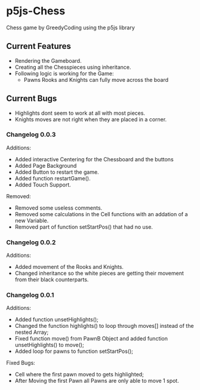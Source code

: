 # p5js-Chess

Chess game by GreedyCoding using the p5js library


## Current Features
 - Rendering the Gameboard.
 - Creating all the Chesspieces using inheritance.
 - Following logic is working for the Game:
    - Pawns Rooks and Knights can fully move across the board


## Current Bugs
  - Highlights dont seem to work at all with most pieces.
  - Knights moves are not right when they are placed in a corner.

### Changelog 0.0.3
  Additions:
  - Added interactive Centering for the Chessboard and the buttons
  - Added Page Background
  - Added Button to restart the game.
  - Added function restartGame().
  - Added Touch Support.

  Removed:
  - Removed some useless comments.
  - Removed some calculations in the Cell functions with an addation of a new Variable.
  - Removed part of function setStartPos() that had no use.

### Changelog 0.0.2
  Additions:
  - Added movement of the Rooks and Knights.
  - Changed inheritance so the white pieces are getting their movement from their black counterparts.



### Changelog 0.0.1
  Additions:
  - Added function unsetHighlights();
  - Changed the function highlights() to loop through moves[] instead of the nested Array;
  - Fixed function move() from PawnB Object and added function unsetHighlights() to move();
  - Added loop for pawns to function setStartPos();

  Fixed Bugs:
  - Cell where the first pawn moved to gets highlighted;
  - After Moving the first Pawn all Pawns are only able to move 1 spot.
